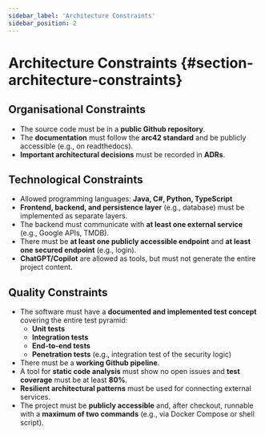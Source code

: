 ```yaml
---
sidebar_label: 'Architecture Constraints'
sidebar_position: 2
---
```


# Architecture Constraints {#section-architecture-constraints}

## Organisational Constraints

- The source code must be in a **public Github repository**.
- The **documentation** must follow the **arc42 standard** and be publicly accessible (e.g., on readthedocs).
- **Important architectural decisions** must be recorded in **ADRs**.

## Technological Constraints

- Allowed programming languages: **Java, C#, Python, TypeScript**
- **Frontend, backend, and persistence layer** (e.g., database) must be implemented as separate layers.
- The backend must communicate with **at least one external service** (e.g., Google APIs, TMDB).
- There must be **at least one publicly accessible endpoint** and **at least one secured endpoint** (e.g., login).
- **ChatGPT/Copilot** are allowed as tools, but must not generate the entire project content.

## Quality Constraints

- The software must have a **documented and implemented test concept** covering the entire test pyramid:
    - **Unit tests**
    - **Integration tests**
    - **End-to-end tests**
    - **Penetration tests** (e.g., integration test of the security logic)
- There must be a **working Github pipeline**.
- A tool for **static code analysis** must show no open issues and **test coverage** must be at least **80%**.
- **Resilient architectural patterns** must be used for connecting external services.
- The project must be **publicly accessible** and, after checkout, runnable with a **maximum of two commands** (e.g., via Docker Compose or shell script).





